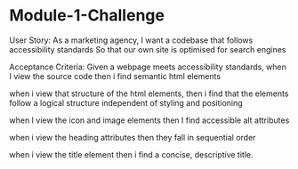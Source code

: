 # Module-1-Challenge

User Story:
As a marketing agency,
I want a codebase that follows accessibility standards
So that our own site is optimised for search engines

Acceptance Criteria:
Given a webpage meets accessibility standards,
when I view the source code
then i find semantic html elements

when i view that structure of the html elements,
then i find that the elements follow a logical structure independent of styling and positioning

when I view the icon and image elements
then I find accessible alt attributes

when i view the heading attributes
then they fall in sequential order

when i view the title element
then i find a concise, descriptive title.

